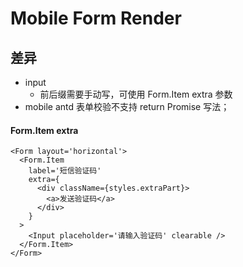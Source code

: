 # Mobile Form Render


## 差异
- input
  - 前后缀需要手动写，可使用 Form.Item extra 参数
- mobile antd 表单校验不支持 return Promise 写法；



#### Form.Item extra
```
<Form layout='horizontal'>
  <Form.Item
    label='短信验证码'
    extra={
      <div className={styles.extraPart}>
        <a>发送验证码</a>
      </div>
    }
  >
    <Input placeholder='请输入验证码' clearable />
  </Form.Item>
</Form>
```